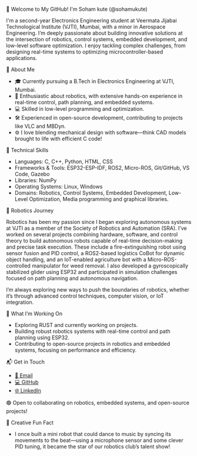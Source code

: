 👋 Welcome to My GitHub! I'm Soham kute (@sohamukute)

I'm a second-year Electronics Engineering student at Veermata Jijabai Technological Institute (VJTI), Mumbai, with a minor in Aerospace Engineering. I’m deeply passionate about building innovative solutions at the intersection of robotics, control systems, embedded development, and low-level software optimization. I enjoy tackling complex challenges, from designing real-time systems to optimizing microcontroller-based applications.

🚀 About Me

- 🎓 Currently pursuing a B.Tech in Electronics Engineering at VJTI, Mumbai.
- 🤖 Enthusiastic about robotics, with extensive hands-on experience in real-time control, path planning, and embedded systems.
- 💻 Skilled in low-level programming and optimization.
- 🛠️ Experienced in open-source development, contributing to projects like VLC and MBDyn.
- ⚙️ I love blending mechanical design with software—think CAD models brought to life with efficient C code!



🔧 Technical Skills

- Languages: C, C++, Python, HTML, CSS
- Frameworks & Tools: ESP32-ESP-IDF, ROS2, Micro-ROS, Git/GitHub, VS Code, Gazebo
- Libraries: NumPy
- Operating Systems: Linux, Windows
- Domains: Robotics, Control Systems, Embedded Development, Low-Level Optimization, Media programming and graphical libraries.


🤖 Robotics Journey

Robotics has been my passion since I began exploring autonomous systems at VJTI as a member of the Society of Robotics and Automation (SRA). I’ve worked on several projects combining hardware, software, and control theory to build autonomous robots capable of real-time decision-making and precise task execution. These include a fire-extinguishing robot using sensor fusion and PID control, a ROS2-based logistics CoBot for dynamic object handling, and an IoT-enabled agriculture bot with a Micro-ROS-controlled manipulator for weed removal. I also developed a gyroscopically stabilized glider using ESP32 and participated in simulation challenges focused on path planning and autonomous navigation.

I’m always exploring new ways to push the boundaries of robotics, whether it’s through advanced control techniques, computer vision, or IoT integration.


🎯 What I’m Working On

- Exploring RUST and currently working on projects.
- Building robust robotics systems with real-time control and path planning using ESP32.
- Contributing to open-source projects in robotics and embedded systems, focusing on performance and efficiency.


📬 Get in Touch

- [📧 Email](officialsohamukute@gmail.com)
- [💻 GitHub](https://github.com/sohamukute)
- [🌐 LinkedIn](https://www.linkedin.com/in/sohamukute/)

🟢 Open to collaborating on robotics, embedded systems, and open-source projects!


🎉 Creative Fun Fact
- I once built a mini robot that could dance to music by syncing its movements to the beat—using a microphone sensor and some clever PID tuning, it became the star of our robotics club’s talent show!
